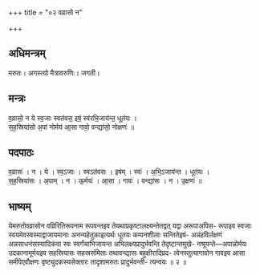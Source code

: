 +++
title = "०२ वव्रासो न"

+++
## अधिमन्त्रम्
मरुतः। अगस्त्यो मैत्रावरुणिः। जगती।

## मन्त्रः
व॒व्रासो॒ न ये स्व॒जाः स्वत॑वस॒ इषं॒ स्व॑रभि॒जाय॑न्त॒ धूत॑यः ।  
स॒ह॒स्रिया॑सो अ॒पां नोर्मय॑ आ॒सा गावो॒ वन्द्या॑सो॒ नोक्षणः॑ ॥

## पदपाठः
व॒व्रासः॑ । न । ये । स्व॒ऽजाः । स्वऽत॑वसः । इष॑म् । स्वः॑ । अ॒भि॒ऽजाय॑न्त । धूत॑यः ।  
स॒ह॒स्रिया॑सः । अ॒पाम् । न । ऊ॒र्मयः॑ । आ॒सा । गावः॑ । वन्द्या॑सः । न । उ॒क्षणः॑ ॥

## भाष्यम्
येमरुतोवव्रासोन वव्रिरितिरूपनाम रूपवन्तइव तेयथाप्रकृष्टालक्ष्यन्तेतद्वत् यद्वा अरूपाअपिस- रूपाइव स्वजाः स्वयमेवस्वस्माद्वाजायमानाः अनन्यहेतुकाइत्यर्थः धूतयः कम्पनशीलाः सन्तितेइषं- अन्नंहविर्लक्षणं अन्नसाधनंसस्यादिकंवा स्वः स्वर्गंचाभिजायन्त अभिलक्ष्यप्रादुर्भवन्ति तेदृष्टान्तमुखे- नश्रूयन्ते—अपान्नोर्मयः उदकानामूर्मयइव सहस्रियासः सहस्रसंमिताः तथावन्द्यासः बहुक्षीरादिप्रद- त्वेनस्तुत्यागावोन गावइव आसा समीपेएवौक्षणः वृष्ट्युदकस्यसेक्तारः तादृशामरुतः प्रादुर्भवन्ती- त्यन्वयः ॥ २ ॥